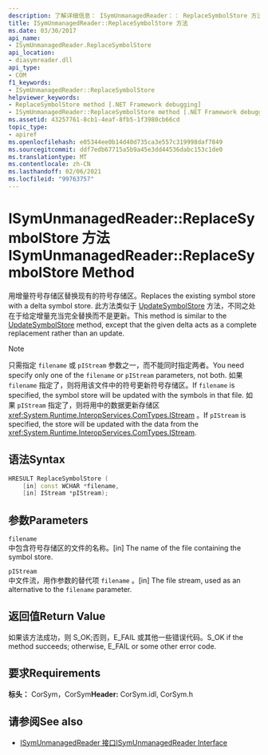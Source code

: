 ```yaml
---
description: 了解详细信息： ISymUnmanagedReader：： ReplaceSymbolStore 方法
title: ISymUnmanagedReader::ReplaceSymbolStore 方法
ms.date: 03/30/2017
api_name:
- ISymUnmanagedReader.ReplaceSymbolStore
api_location:
- diasymreader.dll
api_type:
- COM
f1_keywords:
- ISymUnmanagedReader::ReplaceSymbolStore
helpviewer_keywords:
- ReplaceSymbolStore method [.NET Framework debugging]
- ISymUnmanagedReader::ReplaceSymbolStore method [.NET Framework debugging]
ms.assetid: 43257761-8cb1-4eaf-8fb5-1f3980cb66cd
topic_type:
- apiref
ms.openlocfilehash: e05344ee0b14d40d735ca3e557c319998daf7849
ms.sourcegitcommit: ddf7edb67715a5b9a45e3dd44536dabc153c1de0
ms.translationtype: MT
ms.contentlocale: zh-CN
ms.lasthandoff: 02/06/2021
ms.locfileid: "99763757"
---
```

# <a name="isymunmanagedreaderreplacesymbolstore-method"></a><span data-ttu-id="72328-103">ISymUnmanagedReader::ReplaceSymbolStore 方法</span><span class="sxs-lookup"><span data-stu-id="72328-103">ISymUnmanagedReader::ReplaceSymbolStore Method</span></span>

<span data-ttu-id="72328-104">用增量符号存储区替换现有的符号存储区。</span><span class="sxs-lookup"><span data-stu-id="72328-104">Replaces the existing symbol store with a delta symbol store.</span></span> <span data-ttu-id="72328-105">此方法类似于 [UpdateSymbolStore](isymunmanagedreader-updatesymbolstore-method.md) 方法，不同之处在于给定增量充当完全替换而不是更新。</span><span class="sxs-lookup"><span data-stu-id="72328-105">This method is similar to the [UpdateSymbolStore](isymunmanagedreader-updatesymbolstore-method.md) method, except that the given delta acts as a complete replacement rather than an update.</span></span>  
  
> [!NOTE]
> <span data-ttu-id="72328-106">只需指定 `filename` 或 `pIStream` 参数之一，而不能同时指定两者。</span><span class="sxs-lookup"><span data-stu-id="72328-106">You need specify only one of the `filename` or `pIStream` parameters, not both.</span></span> <span data-ttu-id="72328-107">如果 `filename` 指定了，则将用该文件中的符号更新符号存储区。</span><span class="sxs-lookup"><span data-stu-id="72328-107">If `filename` is specified, the symbol store will be updated with the symbols in that file.</span></span> <span data-ttu-id="72328-108">如果 `pIStream` 指定了，则将用中的数据更新存储区 <xref:System.Runtime.InteropServices.ComTypes.IStream> 。</span><span class="sxs-lookup"><span data-stu-id="72328-108">If `pIStream` is specified, the store will be updated with the data from the <xref:System.Runtime.InteropServices.ComTypes.IStream>.</span></span>  
  
## <a name="syntax"></a><span data-ttu-id="72328-109">语法</span><span class="sxs-lookup"><span data-stu-id="72328-109">Syntax</span></span>  
  
```cpp  
HRESULT ReplaceSymbolStore (  
    [in] const WCHAR *filename,  
    [in] IStream *pIStream);  
```  
  
## <a name="parameters"></a><span data-ttu-id="72328-110">参数</span><span class="sxs-lookup"><span data-stu-id="72328-110">Parameters</span></span>  

 `filename`  
 <span data-ttu-id="72328-111">中包含符号存储区的文件的名称。</span><span class="sxs-lookup"><span data-stu-id="72328-111">[in] The name of the file containing the symbol store.</span></span>  
  
 `pIStream`  
 <span data-ttu-id="72328-112">中文件流，用作参数的替代项 `filename` 。</span><span class="sxs-lookup"><span data-stu-id="72328-112">[in] The file stream, used as an alternative to the `filename` parameter.</span></span>  
  
## <a name="return-value"></a><span data-ttu-id="72328-113">返回值</span><span class="sxs-lookup"><span data-stu-id="72328-113">Return Value</span></span>  

 <span data-ttu-id="72328-114">如果该方法成功，则 S_OK;否则，E_FAIL 或其他一些错误代码。</span><span class="sxs-lookup"><span data-stu-id="72328-114">S_OK if the method succeeds; otherwise, E_FAIL or some other error code.</span></span>  
  
## <a name="requirements"></a><span data-ttu-id="72328-115">要求</span><span class="sxs-lookup"><span data-stu-id="72328-115">Requirements</span></span>  

 <span data-ttu-id="72328-116">**标头：** CorSym，CorSym</span><span class="sxs-lookup"><span data-stu-id="72328-116">**Header:** CorSym.idl, CorSym.h</span></span>  
  
## <a name="see-also"></a><span data-ttu-id="72328-117">请参阅</span><span class="sxs-lookup"><span data-stu-id="72328-117">See also</span></span>

- [<span data-ttu-id="72328-118">ISymUnmanagedReader 接口</span><span class="sxs-lookup"><span data-stu-id="72328-118">ISymUnmanagedReader Interface</span></span>](isymunmanagedreader-interface.md)
